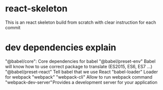 # react-skeleton

This is an react skeleton build from scratch with clear instruction for each commit

# dev dependencies explain

"@babel/core": Core dependencies for babel
"@babel/preset-env" Babel will know how to use correct package to translate (ES2015, ES6, ES7 ...)
"@babel/preset-react" Tell babel that we use React
"babel-loader" Loader for webpack
"webpack"
"webpack-cli" Allow to run webpack command
"webpack-dev-server" Provides a development server for your application
